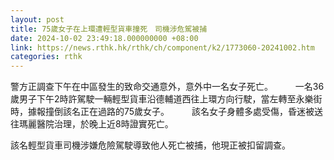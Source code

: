 ```yaml
---
layout: post
title: 75歲女子在上環遭輕型貨車撞死　司機涉危駕被捕
date: 2024-10-02 23:49:18.000000000 +08:00
link: https://news.rthk.hk/rthk/ch/component/k2/1773060-20241002.htm
categories: rthk
---
```


警方正調查下午在中區發生的致命交通意外，意外中一名女子死亡。
　　
一名36歲男子下午2時許駕駛一輛輕型貨車沿德輔道西往上環方向行駛，當左轉至永樂街時，據報撞倒該名正在過路的75歲女子。
　　
該名女子身體多處受傷，昏迷被送往瑪麗醫院治理，於晚上近8時證實死亡。

該名輕型貨車司機涉嫌危險駕駛導致他人死亡被捕，他現正被扣留調查。
